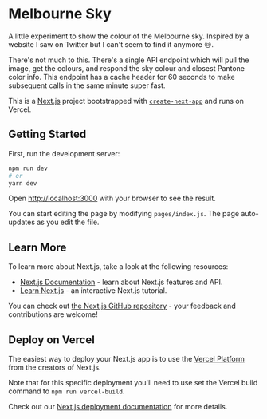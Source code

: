 # Melbourne Sky

A little experiment to show the colour of the Melbourne sky. Inspired by a website I saw on Twitter but I can't seem to find it anymore 😢.

There's not much to this. There's a single API endpoint which will pull the image, get the colours, and respond the sky colour and closest Pantone color info. This endpoint has a cache header for 60 seconds to make subsequent calls in the same minute super fast.

This is a [Next.js](https://nextjs.org/) project bootstrapped with [`create-next-app`](https://github.com/vercel/next.js/tree/canary/packages/create-next-app) and runs on Vercel.

## Getting Started

First, run the development server:

```bash
npm run dev
# or
yarn dev
```

Open [http://localhost:3000](http://localhost:3000) with your browser to see the result.

You can start editing the page by modifying `pages/index.js`. The page auto-updates as you edit the file.

## Learn More

To learn more about Next.js, take a look at the following resources:

- [Next.js Documentation](https://nextjs.org/docs) - learn about Next.js features and API.
- [Learn Next.js](https://nextjs.org/learn) - an interactive Next.js tutorial.

You can check out [the Next.js GitHub repository](https://github.com/vercel/next.js/) - your feedback and contributions are welcome!

## Deploy on Vercel

The easiest way to deploy your Next.js app is to use the [Vercel Platform](https://vercel.com/import?utm_medium=default-template&filter=next.js&utm_source=create-next-app&utm_campaign=create-next-app-readme) from the creators of Next.js.

Note that for this specific deployment you'll need to use set the Vercel build command to `npm run vercel-build`.

Check out our [Next.js deployment documentation](https://nextjs.org/docs/deployment) for more details.
